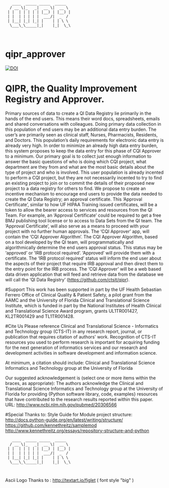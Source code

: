```
   ____  _____ _____  _____  
  / __ \|_   _|  __ \|  __ \ 
 | |  | | | | | |__) | |__) |
 | |  | | | | |  ___/|  _  / 
 | |__| |_| |_| |    | | \ \ 
  \___\_\_____|_|    |_|  \_\
                             
                             

```
# qipr_approver

[![DOI](https://zenodo.org/badge/63183236.svg)](https://zenodo.org/badge/latestdoi/63183236)

# QIPR, the Quality Improvement Registry and Approver.

Primary sources of data to create a QI Data Registry lie primarily in the hands of the end users. This means their word docs, spreadsheets, emails and shared conversations with colleagues. Doing primary data collection in this population of end users may be an additional data entry burden. The user’s are primarily seen as clinical staff, Nurses, Pharmacists, Residents, and Doctors. This population’s daily requirements for electronic data entry is already very high. In order to minimize an already high data entry burden, this system proposes to keep the data entry for this phase of CQI Approver to a minimum. Our primary goal is to collect just enough information to answer the basic questions of who is doing which CQI project, what department are they from and what are the most basic details about the type of project and who is involved. This user population is already incented to perform a CQI project, but they are not necessarily incented to try to find an existing project to join or to commit the details of their proposed new project to a data registry for others to find. We propose to create an incentive mechanism to encourage end users to provide the data needed to create the QI Data Registry; an approval certificate. This ‘Approval Certificate’, similar to how UF HIPAA Training issued certificates, will be a token to allow the bearer access to services and resources from the QI Team. For example, an ‘Approval Certificate’ could be required to get a free BMJ publishing tool license or to access to Data Sets from the QI team. The ‘Approval Certificate’, will also serve as a means to proceed with your project with no further human approvals. The ‘CQI Approver’ app, will contain the ‘CQI Approver Algorithm’. The CQI Approver Algorithm, based on a tool developed by the QI team, will programmatically and algorithmically determine the end users approval status. This status may be ‘approved’ or ‘IRB protocol required’. ‘Approved’ will provide them with a certificate. The ‘IRB protocol required’ status will inform the end user about the aspects of their project that require IRB approval and then direct them to the entry point for the IRB process. The ‘CQI Approver’ will be a web based data driven application that will feed and retrieve data from the database we will call the ‘QI Data Registry’ (https://github.com/ctsit/qipr).


#Support
This work has been supported in part by the UF Health Sebastian Ferrero Office of Clinical Quality & Patient Safety, a pilot grant from the AAMC and the University of Florida Clinical and Translational Science Institute, which is funded in part by the National Institutes of Health Clinical and Translational Science Award program, grants UL1TR001427, KL2TR001429 and TL1TR001428.  

#Cite Us
Please reference Clinical and Translational Science - Informatics and Technology group (CTS-IT) in any research report, journal, or publication that requires citation of authors' work. Recognition of CTS-IT resources you used to perform research is important for acquiring funding for the next generation of informatics services and our research and development activities in software development and information science.

At minimum, a citation should include: Clinical and Translational Science Informatics and Technology group at the University of Florida

Our suggested acknowledgement is (select one or more items within the braces, as appropriate): The authors acknowledge the Clinical and Translational Science Informatics and Technology group at the University of Florida for providing {Python software library, code, examples} resources that have contributed to the research results reported within this paper. URL: http://www.ncbi.nlm.nih.gov/pubmed/20306566



#Special Thanks to:
Style Guide for Module project structure:
http://docs.python-guide.org/en/latest/writing/structure/
https://github.com/kennethreitz/samplemod
http://www.kennethreitz.org/essays/repository-structure-and-python

```
   ____  _____ _____  _____  
  / __ \|_   _|  __ \|  __ \ 
 | |  | | | | | |__) | |__) |
 | |  | | | | |  ___/|  _  / 
 | |__| |_| |_| |    | | \ \ 
  \___\_\_____|_|    |_|  \_\
                             
                             
```
Ascii Logo Thanks to : http://textart.io/figlet ( font style "big" )

